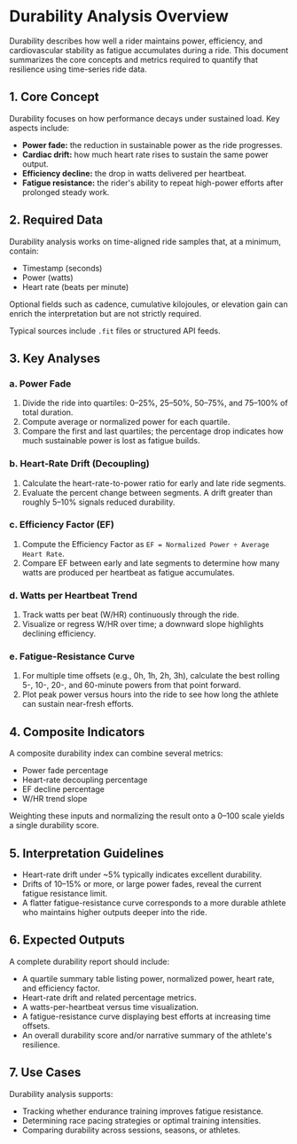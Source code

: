# Durability Analysis Overview

Durability describes how well a rider maintains power, efficiency, and cardiovascular stability as fatigue accumulates during a ride. This document summarizes the core concepts and metrics required to quantify that resilience using time-series ride data.

## 1. Core Concept

Durability focuses on how performance decays under sustained load. Key aspects include:

- **Power fade:** the reduction in sustainable power as the ride progresses.
- **Cardiac drift:** how much heart rate rises to sustain the same power output.
- **Efficiency decline:** the drop in watts delivered per heartbeat.
- **Fatigue resistance:** the rider's ability to repeat high-power efforts after prolonged steady work.

## 2. Required Data

Durability analysis works on time-aligned ride samples that, at a minimum, contain:

- Timestamp (seconds)
- Power (watts)
- Heart rate (beats per minute)

Optional fields such as cadence, cumulative kilojoules, or elevation gain can enrich the interpretation but are not strictly required.

Typical sources include `.fit` files or structured API feeds.

## 3. Key Analyses

### a. Power Fade

1. Divide the ride into quartiles: 0–25%, 25–50%, 50–75%, and 75–100% of total duration.
2. Compute average or normalized power for each quartile.
3. Compare the first and last quartiles; the percentage drop indicates how much sustainable power is lost as fatigue builds.

### b. Heart-Rate Drift (Decoupling)

1. Calculate the heart-rate-to-power ratio for early and late ride segments.
2. Evaluate the percent change between segments. A drift greater than roughly 5–10% signals reduced durability.

### c. Efficiency Factor (EF)

1. Compute the Efficiency Factor as `EF = Normalized Power ÷ Average Heart Rate`.
2. Compare EF between early and late segments to determine how many watts are produced per heartbeat as fatigue accumulates.

### d. Watts per Heartbeat Trend

1. Track watts per beat (W/HR) continuously through the ride.
2. Visualize or regress W/HR over time; a downward slope highlights declining efficiency.

### e. Fatigue-Resistance Curve

1. For multiple time offsets (e.g., 0h, 1h, 2h, 3h), calculate the best rolling 5-, 10-, 20-, and 60-minute powers from that point forward.
2. Plot peak power versus hours into the ride to see how long the athlete can sustain near-fresh efforts.

## 4. Composite Indicators

A composite durability index can combine several metrics:

- Power fade percentage
- Heart-rate decoupling percentage
- EF decline percentage
- W/HR trend slope

Weighting these inputs and normalizing the result onto a 0–100 scale yields a single durability score.

## 5. Interpretation Guidelines

- Heart-rate drift under ~5% typically indicates excellent durability.
- Drifts of 10–15% or more, or large power fades, reveal the current fatigue resistance limit.
- A flatter fatigue-resistance curve corresponds to a more durable athlete who maintains higher outputs deeper into the ride.

## 6. Expected Outputs

A complete durability report should include:

- A quartile summary table listing power, normalized power, heart rate, and efficiency factor.
- Heart-rate drift and related percentage metrics.
- A watts-per-heartbeat versus time visualization.
- A fatigue-resistance curve displaying best efforts at increasing time offsets.
- An overall durability score and/or narrative summary of the athlete's resilience.

## 7. Use Cases

Durability analysis supports:

- Tracking whether endurance training improves fatigue resistance.
- Determining race pacing strategies or optimal training intensities.
- Comparing durability across sessions, seasons, or athletes.


